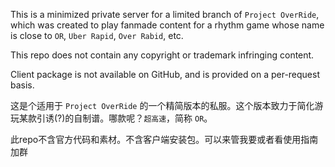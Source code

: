 This is a minimized private server for a limited branch of `Project OverRide`, which was created to play fanmade content for a rhythm game whose name is close to `OR`, `Uber Rapid`, `Over Rabid`, etc.

This repo does not contain any copyright or trademark infringing content.

Client package is not available on GitHub, and is provided on a per-request basis. 

这是个适用于 `Project OverRide` 的一个精简版本的私服。这个版本致力于简化游玩某款引诱(?)的自制谱。哪款呢？`超高速`，简称 `OR`。

此repo不含官方代码和素材。不含客户端安装包。可以来管我要或者看使用指南加群
